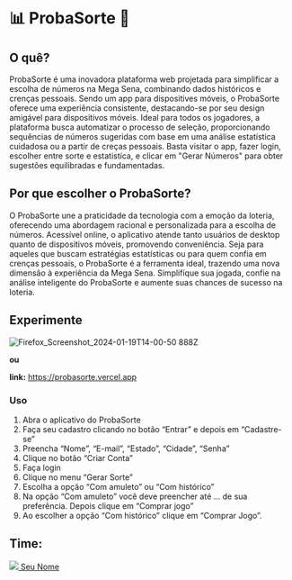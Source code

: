 # 📊 ProbaSorte 🎲

## O quê?
ProbaSorte é uma inovadora plataforma web projetada para simplificar a escolha de números na Mega Sena, combinando dados históricos e crenças pessoais. Sendo um app para dispositives móveis, o ProbaSorte oferece uma experiência consistente, destacando-se por seu design amigável para dispositivos móveis. Ideal para todos os jogadores, a plataforma busca automatizar o processo de seleção, proporcionando sequências de números sugeridas com base em uma análise estatística cuidadosa ou a partir de creças pessoais. Basta visitar o app, fazer login, escolher entre sorte e estatistíca, e clicar em "Gerar Números" para obter sugestões equilibradas e fundamentadas.

## Por que escolher o ProbaSorte?

O ProbaSorte une a praticidade da tecnologia com a emoção da loteria, oferecendo uma abordagem racional e personalizada para a escolha de números. Acessível online, o aplicativo atende tanto usuários de desktop quanto de dispositivos móveis, promovendo conveniência. Seja para aqueles que buscam estratégias estatísticas ou para quem confia em crenças pessoais, o ProbaSorte é a ferramenta ideal, trazendo uma nova dimensão à experiência da Mega Sena. Simplifique sua jogada, confie na análise inteligente do ProbaSorte e aumente suas chances de sucesso na loteria.

## Experimente

![Firefox_Screenshot_2024-01-19T14-00-50 888Z](https://github.com/Hackathon-Luck-or-Misfortune/.github/assets/79286388/581db4c3-416d-4aae-9f5b-9f273da27670)

**ou**

**link:** https://probasorte.vercel.app


### Uso
1. Abra o aplicativo do ProbaSorte
2. Faça seu cadastro clicando no botão “Entrar” e depois em “Cadastre-se”
3. Preencha “Nome”, “E-mail”, “Estado”, “Cidade”, “Senha”
4. Clique no botão “Criar Conta”
5. Faça login
6. Clique no menu “Gerar Sorte”
7. Escolha a opção “Com amuleto” ou “Com histórico”
8. Na opção “Com amuleto” você deve preencher até ... de sua preferência. Depois clique em “Comprar jogo”
9. Ao escolher a opção “Com histórico” clique em “Comprar Jogo”.

## Time:
<a href="[https://www.linkedin.com/in/seu-nome/](https://www.linkedin.com/in/gabriel-oliveira-03891016b/)">
  <img src="https://cdn.jsdelivr.net/gh/devicons/devicon/icons/linkedin/linkedin-plain.svg" />
    Seu Nome
</a>
       


          
